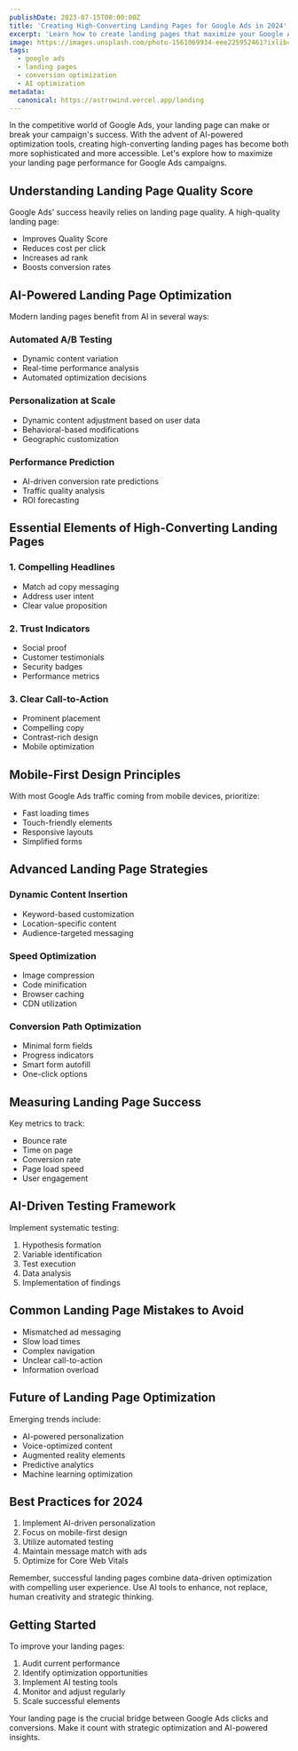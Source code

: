 ```yaml
---
publishDate: 2023-07-15T00:00:00Z
title: 'Creating High-Converting Landing Pages for Google Ads in 2024'
excerpt: 'Learn how to create landing pages that maximize your Google Ads ROI using AI-driven optimization and proven conversion strategies.'
image: https://images.unsplash.com/photo-1561069934-eee225952461?ixlib=rb-4.0.3&ixid=M3wxMjA3fDB8MHxwaG90by1wYWdlfHx8fGVufDB8fHx8fA%3D%3D&auto=format&fit=crop&w=2070&q=80
tags:
  - google ads
  - landing pages
  - conversion optimization
  - AI optimization
metadata:
  canonical: https://astrowind.vercel.app/landing
---
```


In the competitive world of Google Ads, your landing page can make or break your campaign's success. With the advent of AI-powered optimization tools, creating high-converting landing pages has become both more sophisticated and more accessible. Let's explore how to maximize your landing page performance for Google Ads campaigns.

## Understanding Landing Page Quality Score

Google Ads' success heavily relies on landing page quality. A high-quality landing page:

- Improves Quality Score
- Reduces cost per click
- Increases ad rank
- Boosts conversion rates

## AI-Powered Landing Page Optimization

Modern landing pages benefit from AI in several ways:

### Automated A/B Testing

- Dynamic content variation
- Real-time performance analysis
- Automated optimization decisions

### Personalization at Scale

- Dynamic content adjustment based on user data
- Behavioral-based modifications
- Geographic customization

### Performance Prediction

- AI-driven conversion rate predictions
- Traffic quality analysis
- ROI forecasting

## Essential Elements of High-Converting Landing Pages

### 1. Compelling Headlines

- Match ad copy messaging
- Address user intent
- Clear value proposition

### 2. Trust Indicators

- Social proof
- Customer testimonials
- Security badges
- Performance metrics

### 3. Clear Call-to-Action

- Prominent placement
- Compelling copy
- Contrast-rich design
- Mobile optimization

## Mobile-First Design Principles

With most Google Ads traffic coming from mobile devices, prioritize:

- Fast loading times
- Touch-friendly elements
- Responsive layouts
- Simplified forms

## Advanced Landing Page Strategies

### Dynamic Content Insertion

- Keyword-based customization
- Location-specific content
- Audience-targeted messaging

### Speed Optimization

- Image compression
- Code minification
- Browser caching
- CDN utilization

### Conversion Path Optimization

- Minimal form fields
- Progress indicators
- Smart form autofill
- One-click options

## Measuring Landing Page Success

Key metrics to track:

- Bounce rate
- Time on page
- Conversion rate
- Page load speed
- User engagement

## AI-Driven Testing Framework

Implement systematic testing:

1. Hypothesis formation
2. Variable identification
3. Test execution
4. Data analysis
5. Implementation of findings

## Common Landing Page Mistakes to Avoid

- Mismatched ad messaging
- Slow load times
- Complex navigation
- Unclear call-to-action
- Information overload

## Future of Landing Page Optimization

Emerging trends include:

- AI-powered personalization
- Voice-optimized content
- Augmented reality elements
- Predictive analytics
- Machine learning optimization

## Best Practices for 2024

1. Implement AI-driven personalization
2. Focus on mobile-first design
3. Utilize automated testing
4. Maintain message match with ads
5. Optimize for Core Web Vitals

Remember, successful landing pages combine data-driven optimization with compelling user experience. Use AI tools to enhance, not replace, human creativity and strategic thinking.

## Getting Started

To improve your landing pages:

1. Audit current performance
2. Identify optimization opportunities
3. Implement AI testing tools
4. Monitor and adjust regularly
5. Scale successful elements

Your landing page is the crucial bridge between Google Ads clicks and conversions. Make it count with strategic optimization and AI-powered insights.
